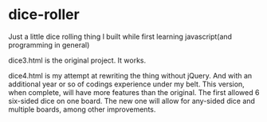 dice-roller
===========

Just a little dice rolling thing I built while first learning javascript(and programming in general)

dice3.html is the original project.  It works.

dice4.html is my attempt at rewriting the thing without jQuery.  And with an additional year or so of codings experience under my belt.  This version, when complete, will have more features than the original.  The first allowed 6 six-sided dice on one board.  The new one will allow for any-sided dice and multiple boards, among other improvements.
